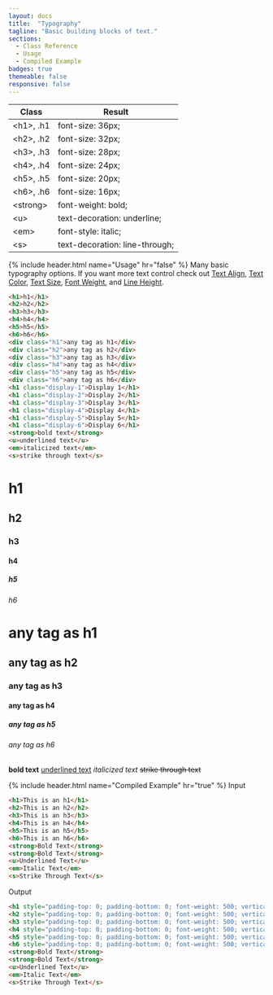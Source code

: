 ```yaml
---
layout: docs
title:  "Typography"
tagline: "Basic building blocks of text."
sections:
  - Class Reference
  - Usage
  - Compiled Example
badges: true
themeable: false
responsive: false
---
```

<a class="anchor" name="class-reference"></a>
<div class="table-utilities">
  <table class="table">
    <thead>
      <tr>
        <th>Class</th>
        <th>Result</th>
      </tr>
    </thead>
    <tbody>
      <tr><td class="class">&lt;h1&gt;, .h1</td><td class="css">font-size: 36px;</td></tr>
      <tr><td class="class">&lt;h2&gt;, .h2</td><td class="css">font-size: 32px;</td></tr>
      <tr><td class="class">&lt;h3&gt;, .h3</td><td class="css">font-size: 28px;</td></tr>
      <tr><td class="class">&lt;h4&gt;, .h4</td><td class="css">font-size: 24px;</td></tr>
      <tr><td class="class">&lt;h5&gt;, .h5</td><td class="css">font-size: 20px;</td></tr>
      <tr><td class="class">&lt;h6&gt;, .h6</td><td class="css">font-size: 16px;</td></tr>
      <tr><td class="class">&lt;strong&gt;</td><td class="css">font-weight: bold;</td></tr>
      <tr><td class="class">&lt;u&gt;</td><td class="css">text-decoration: underline;</td></tr>
      <tr><td class="class">&lt;em&gt;</td><td class="css">font-style: italic;</td></tr>
      <tr><td class="class">&lt;s&gt;</td><td class="css">text-decoration: line-through;</td></tr>
    </tbody>
  </table>
</div>

{% include header.html name="Usage" hr="false" %}
Many basic typography options. If you want more text control check out [Text Align](/docs/text-align), [Text Color](/docs/text-color), [Text Size](/docs/text-size), [Font Weight](/docs/font-weight), and [Line Height](/docs/line-height).
```html
<h1>h1</h1>
<h2>h2</h2>
<h3>h3</h3>
<h4>h4</h4>
<h5>h5</h5>
<h6>h6</h6>
<div class="h1">any tag as h1</div>
<div class="h2">any tag as h2</div>
<div class="h3">any tag as h3</div>
<div class="h4">any tag as h4</div>
<div class="h5">any tag as h5</div>
<div class="h6">any tag as h6</div>
<h1 class="display-1">Display 1</h1>
<h1 class="display-2">Display 2</h1>
<h1 class="display-3">Display 3</h1>
<h1 class="display-4">Display 4</h1>
<h1 class="display-5">Display 5</h1>
<h1 class="display-6">Display 6</h1>
<strong>bold text</strong>
<u>underlined text</u>
<em>italicized text</em>
<s>strike through text</s>
```

# h1
## h2
### h3
#### h4
##### h5
###### h6
# any tag as h1
## any tag as h2
### any tag as h3
#### any tag as h4
##### any tag as h5
###### any tag as h6
<strong>bold text</strong>
<u>underlined text</u>
<em>italicized text</em>
<s>strike through text</s>

{% include header.html name="Compiled Example" hr="true" %}
<span class="badge rounded-pill badge-input">Input</span>
```html
<h1>This is an h1</h1>
<h2>This is an h2</h2>
<h3>This is an h3</h3>
<h4>This is an h4</h4>
<h5>This is an h5</h5>
<h6>This is an h6</h6>
<strong>Bold Text</strong>
<strong>Bold Text</strong>
<u>Underlined Text</u>
<em>Italic Text</em>
<s>Strike Through Text</s>
```

<span class="badge rounded-pill badge-output">Output</span>
```html
<h1 style="padding-top: 0; padding-bottom: 0; font-weight: 500; vertical-align: baseline; font-size: 36px; line-height: 43.2px; margin: 0;" align="left">This is an h1</h1>
<h2 style="padding-top: 0; padding-bottom: 0; font-weight: 500; vertical-align: baseline; font-size: 32px; line-height: 38.4px; margin: 0;" align="left">This is an h2</h2>
<h3 style="padding-top: 0; padding-bottom: 0; font-weight: 500; vertical-align: baseline; font-size: 28px; line-height: 33.6px; margin: 0;" align="left">This is an h3</h3>
<h4 style="padding-top: 0; padding-bottom: 0; font-weight: 500; vertical-align: baseline; font-size: 24px; line-height: 28.8px; margin: 0;" align="left">This is an h4</h4>
<h5 style="padding-top: 0; padding-bottom: 0; font-weight: 500; vertical-align: baseline; font-size: 20px; line-height: 24px; margin: 0;" align="left">This is an h5</h5>
<h6 style="padding-top: 0; padding-bottom: 0; font-weight: 500; vertical-align: baseline; font-size: 16px; line-height: 19.2px; margin: 0;" align="left">This is an h6</h6>
<strong>Bold Text</strong>
<strong>Bold Text</strong>
<u>Underlined Text</u>
<em>Italic Text</em>
<s>Strike Through Text</s>
```
